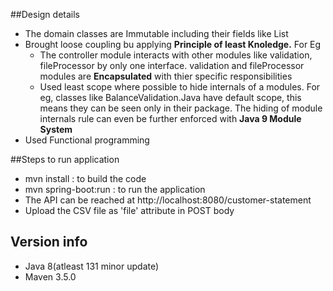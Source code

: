 
##Design details
<ul>
<li>The domain classes are Immutable including their fields like List</li>
<li>Brought loose coupling bu applying <b>Principle of least Knoledge.</b> For Eg</b>
    <ul><li>The controller module interacts with other modules like validation, fileProcessor by only one 
    interface. validation and fileProcessor modules are <b>Encapsulated</b> with thier specific responsibilities</li>
    <li>Used least scope where possible to hide internals of a modules. For eg,  classes like BalanceValidation.Java have default scope, this means they can be seen only in their package.
    The hiding of module internals rule can even be further enforced with <b>Java 9 Module System</b></li>
    </ul>
</li>
<li>Used Functional programming</li>
</ul>

##Steps to run application
<ul>
<li>mvn install : to build the code</li>
<li>mvn spring-boot:run : to run the application</li>
<li>The API can be reached at http://localhost:8080/customer-statement</li>
<li>Upload the CSV file as 'file' attribute in POST body </li>
</ul>

## Version info
<ul>
<li>Java 8(atleast 131 minor update)</li>
<li>Maven 3.5.0</li>
</ul>
